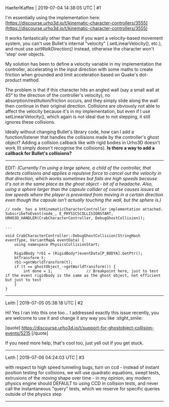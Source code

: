 HaeferlKaffee | 2019-07-04 14:38:05 UTC | #1

I'm essentially using the implementation here:
[https://discourse.urho3d.io/t/kinematic-character-controllers/3555](https://discourse.urho3d.io/t/kinematic-character-controllers/3555)

It works fantastically other than that if you want a velocity-based movement system, you can't use Bullet's internal "velocity" (.setLinearVelocity(), etc.), and must use *setWalkDirection()* instead, otherwise the character won't 'step' over objects.

My solution has been to define a velocity variable in my implementation the controller, accelerating in the input direction with some maths to create friction when grounded and limit acceleration based on Quake's dot-product method.

The problem is that if this character hits an angled wall (say a small wall at 45° to the direction of the controller's velocity), no absorption/restitution/friction occurs, and they simply slide along the wall then continue in their original direction. Collisions are obviously not able to affect the velocity because it's in my implementation, but even if I use setLinearVelocity(), which again is not ideal due to not stepping, it still ignores these collisions.

Ideally without changing Bullet's library code, how can I add a function/listener that handles the collisions made by the controller's ghost object? Adding a collision callback like with rigid bodies in Urho3D doesn't work (It simply doesn't recognise the collisions). **Is there a way to add a callback for Bullet's collisions?**

---------------------------------------- 
EDIT:
*(Currently I'm using a large sphere, a child of the controller, that detects collisions and applies a repulsive force to cancel out the velocity in that direction, which works sometimes but fails are high speeds because it's not in the same place as the ghost object - bit of a headache. Also, using a sphere larger than the capsule collider of course causes issues at low speeds where the player is prevented from moving in a certain direction even though the capsule isn't actually touching the wall, but the sphere is.)*

    // node_ has a btKinematicCharacterController implementation attached.
    SubscribeToEvent(node_, E_PHYSICSCOLLISIONSTART, URHO3D_HANDLER(CrabCharacterController, DebugGhostCollision));
    
    ...
    
    void CrabCharacterController::DebugGhostCollision(StringHash eventType, VariantMap& eventData) {
        using namespace PhysicsCollisionStart;

	    RigidBody *rb1 = (RigidBody*)eventData[P_BODYA].GetPtr();
	    btTransform t;
	    rb1->getWorldTransform(t);
	    if (t == ghostObject_->getWorldTransform()) {
		    int done = 1;               // Breakpoint here, just to test if the event rigidbody is the same as the ghost object, not efficient but just to test
	    }
    }

-------------------------

Leith | 2019-07-05 05:38:18 UTC | #2

Hi! Yes I ran into this one too... I addressed exactly this issue recently, you are welcome to use it and change it any way you like :slight_smile:

[quote]
https://discourse.urho3d.io/t/support-for-ghostobject-collision-events/5215
[/quote]

If you need more help, that's cool too, just yell out if you get stuck.

-------------------------

Leith | 2019-07-06 04:24:03 UTC | #3

with respect to high speed tunneling bugs, turn on ccd - instead of instant position testing for collisions, we will use quadratic equations, swept tests, extrusions of the moving shape over time - in my opinion, any modern physics engine should DEFAULT to using CCD in collision tests, and never call the instantaneous "query" tests, which we reserve for specific queries outside of the physics step

-------------------------


